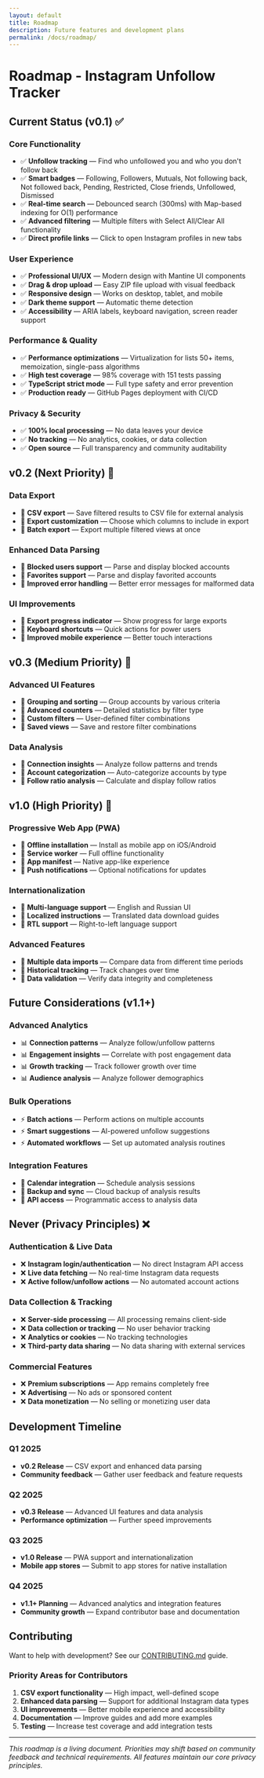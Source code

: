 ```yaml
---
layout: default
title: Roadmap
description: Future features and development plans
permalink: /docs/roadmap/
---
```


# Roadmap - Instagram Unfollow Tracker

## Current Status (v0.1) ✅

### Core Functionality
- ✅ **Unfollow tracking** — Find who unfollowed you and who you don't follow back
- ✅ **Smart badges** — Following, Followers, Mutuals, Not following back, Not followed back, Pending, Restricted, Close friends, Unfollowed, Dismissed
- ✅ **Real-time search** — Debounced search (300ms) with Map-based indexing for O(1) performance
- ✅ **Advanced filtering** — Multiple filters with Select All/Clear All functionality
- ✅ **Direct profile links** — Click to open Instagram profiles in new tabs

### User Experience
- ✅ **Professional UI/UX** — Modern design with Mantine UI components
- ✅ **Drag & drop upload** — Easy ZIP file upload with visual feedback
- ✅ **Responsive design** — Works on desktop, tablet, and mobile
- ✅ **Dark theme support** — Automatic theme detection
- ✅ **Accessibility** — ARIA labels, keyboard navigation, screen reader support

### Performance & Quality
- ✅ **Performance optimizations** — Virtualization for lists 50+ items, memoization, single-pass algorithms
- ✅ **High test coverage** — 98% coverage with 151 tests passing
- ✅ **TypeScript strict mode** — Full type safety and error prevention
- ✅ **Production ready** — GitHub Pages deployment with CI/CD

### Privacy & Security
- ✅ **100% local processing** — No data leaves your device
- ✅ **No tracking** — No analytics, cookies, or data collection
- ✅ **Open source** — Full transparency and community auditability

## v0.2 (Next Priority) 🔄

### Data Export
- 🔄 **CSV export** — Save filtered results to CSV file for external analysis
- 🔄 **Export customization** — Choose which columns to include in export
- 🔄 **Batch export** — Export multiple filtered views at once

### Enhanced Data Parsing
- 🔄 **Blocked users support** — Parse and display blocked accounts
- 🔄 **Favorites support** — Parse and display favorited accounts
- 🔄 **Improved error handling** — Better error messages for malformed data

### UI Improvements
- 🔄 **Export progress indicator** — Show progress for large exports
- 🔄 **Keyboard shortcuts** — Quick actions for power users
- 🔄 **Improved mobile experience** — Better touch interactions

## v0.3 (Medium Priority) 🔄

### Advanced UI Features
- 🔄 **Grouping and sorting** — Group accounts by various criteria
- 🔄 **Advanced counters** — Detailed statistics by filter type
- 🔄 **Custom filters** — User-defined filter combinations
- 🔄 **Saved views** — Save and restore filter combinations

### Data Analysis
- 🔄 **Connection insights** — Analyze follow patterns and trends
- 🔄 **Account categorization** — Auto-categorize accounts by type
- 🔄 **Follow ratio analysis** — Calculate and display follow ratios

## v1.0 (High Priority) 🔄

### Progressive Web App (PWA)
- 🔄 **Offline installation** — Install as mobile app on iOS/Android
- 🔄 **Service worker** — Full offline functionality
- 🔄 **App manifest** — Native app-like experience
- 🔄 **Push notifications** — Optional notifications for updates

### Internationalization
- 🔄 **Multi-language support** — English and Russian UI
- 🔄 **Localized instructions** — Translated data download guides
- 🔄 **RTL support** — Right-to-left language support

### Advanced Features
- 🔄 **Multiple data imports** — Compare data from different time periods
- 🔄 **Historical tracking** — Track changes over time
- 🔄 **Data validation** — Verify data integrity and completeness

## Future Considerations (v1.1+)

### Advanced Analytics
- 📊 **Connection patterns** — Analyze follow/unfollow patterns
- 📊 **Engagement insights** — Correlate with post engagement data
- 📊 **Growth tracking** — Track follower growth over time
- 📊 **Audience analysis** — Analyze follower demographics

### Bulk Operations
- ⚡ **Batch actions** — Perform actions on multiple accounts
- ⚡ **Smart suggestions** — AI-powered unfollow suggestions
- ⚡ **Automated workflows** — Set up automated analysis routines

### Integration Features
- 🔗 **Calendar integration** — Schedule analysis sessions
- 🔗 **Backup and sync** — Cloud backup of analysis results
- 🔗 **API access** — Programmatic access to analysis data

## Never (Privacy Principles) ❌

### Authentication & Live Data
- ❌ **Instagram login/authentication** — No direct Instagram API access
- ❌ **Live data fetching** — No real-time Instagram data requests
- ❌ **Active follow/unfollow actions** — No automated account actions

### Data Collection & Tracking
- ❌ **Server-side processing** — All processing remains client-side
- ❌ **Data collection or tracking** — No user behavior tracking
- ❌ **Analytics or cookies** — No tracking technologies
- ❌ **Third-party data sharing** — No data sharing with external services

### Commercial Features
- ❌ **Premium subscriptions** — App remains completely free
- ❌ **Advertising** — No ads or sponsored content
- ❌ **Data monetization** — No selling or monetizing user data

## Development Timeline

### Q1 2025
- **v0.2 Release** — CSV export and enhanced data parsing
- **Community feedback** — Gather user feedback and feature requests

### Q2 2025
- **v0.3 Release** — Advanced UI features and data analysis
- **Performance optimization** — Further speed improvements

### Q3 2025
- **v1.0 Release** — PWA support and internationalization
- **Mobile app stores** — Submit to app stores for native installation

### Q4 2025
- **v1.1+ Planning** — Advanced analytics and integration features
- **Community growth** — Expand contributor base and documentation

## Contributing

Want to help with development? See our [CONTRIBUTING.md](../CONTRIBUTING.md) guide.

### Priority Areas for Contributors
1. **CSV export functionality** — High impact, well-defined scope
2. **Enhanced data parsing** — Support for additional Instagram data types
3. **UI improvements** — Better mobile experience and accessibility
4. **Documentation** — Improve guides and add more examples
5. **Testing** — Increase test coverage and add integration tests

---

*This roadmap is a living document. Priorities may shift based on community feedback and technical requirements. All features maintain our core privacy principles.*
